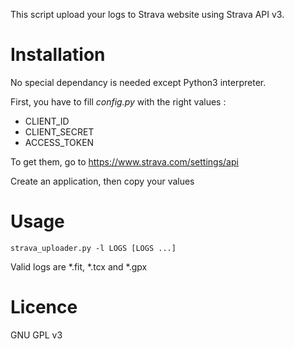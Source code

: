 This script upload your logs to Strava website using Strava API v3.

Installation
============

No special dependancy is needed except Python3 interpreter.

First, you have to fill _config.py_ with the right values :

  * CLIENT_ID
  * CLIENT_SECRET
  * ACCESS_TOKEN

To get them, go to https://www.strava.com/settings/api

Create an application, then copy your values


Usage
=====

    strava_uploader.py -l LOGS [LOGS ...]

Valid logs are *.fit, *.tcx and *.gpx


Licence
=======

GNU GPL v3